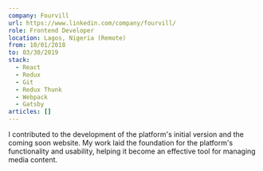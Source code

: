 ```yaml
---
company: Fourvill
url: https://www.linkedin.com/company/fourvill/
role: Frontend Developer
location: Lagos, Nigeria (Remote)
from: 10/01/2018
to: 03/30/2019
stack:
  - React
  - Redux
  - Git
  - Redux Thunk
  - Webpack
  - Gatsby
articles: []
---
```

I contributed to the development of the platform's initial version and the coming soon website. My work laid the foundation for the platform's functionality and usability, helping it become an effective tool for managing media content.
